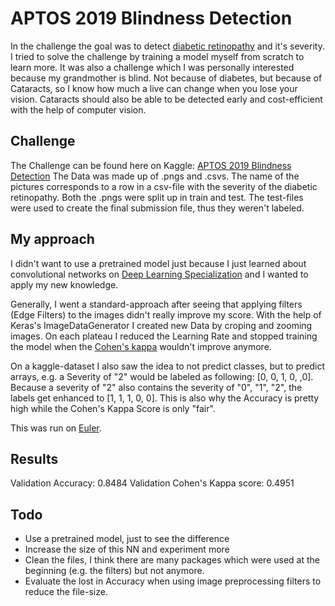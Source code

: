 # APTOS 2019 Blindness Detection
In the challenge the goal was to detect [diabetic retinopathy](https://nei.nih.gov/health/diabetic/retinopathy) and it's severity.
I tried to solve the challenge by training a model myself from scratch to learn more. It was also a challenge which I was personally
interested because my grandmother is blind. Not because of diabetes, but because of Cataracts, so I know how much a live can 
change when you lose your vision. Cataracts should also be able to be detected early and cost-efficient with the help of computer vision.

## Challenge
The Challenge can be found here on Kaggle: [APTOS 2019 Blindness Detection](https://www.kaggle.com/c/aptos2019-blindness-detection/overview)
The Data was made up of .pngs and .csvs. The name of the pictures corresponds to a row in a csv-file with the severity of the
diabetic retinopathy. Both the .pngs were split up in train and test. The test-files were used to create the final submission file, 
thus they weren't labeled.

## My approach
I didn't want to use a pretrained model just because I just learned about convolutional networks on 
[Deep Learning Specialization](https://www.coursera.org/specializations/deep-learning) and I wanted to apply my new knowledge.

Generally, I went a standard-approach after seeing that applying filters (Edge Filters) to the images didn't really improve my score. With the help of Keras's ImageDataGenerator I created new Data by croping and zooming images. 
On each plateau I reduced the Learning Rate and stopped training the model when the [Cohen's kappa](https://en.wikipedia.org/wiki/Cohen%27s_kappa) wouldn't improve anymore. 

On a kaggle-dataset I also saw the idea to not predict classes, but to predict arrays, e.g. a Severity of "2" would be labeled as following: [0, 0, 1, 0, ,0].
Because a severity of "2" also contains the severity of "0", "1", "2", the labels get enhanced to [1, 1, 1, 0, 0]. 
This is also why the Accuracy is pretty high while the Cohen's Kappa Score is only "fair". 

This was run on [Euler](https://scicomp.ethz.ch/wiki/Euler).

## Results
Validation Accuracy: 0.8484 
Validation Cohen's Kappa score: 0.4951

## Todo

* Use a pretrained model, just to see the difference
* Increase the size of this NN and experiment more
* Clean the files, I think there are many packages which were used at the beginning (e.g. the filters) but not anymore.
* Evaluate the lost in Accuracy when using image preprocessing filters to reduce the file-size.
